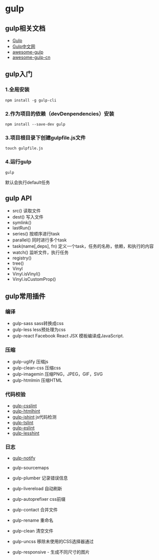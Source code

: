 # gulp

## gulp相关文档

* [Gulp](https://gulpjs.com/)
* [Gulp中文网](https://www.gulpjs.com.cn/)
* [awesome-gulp](https://github.com/alferov/awesome-gulp)
* [awesome-gulp-cn](https://github.com/Pines-Cheng/awesome-gulp-cn)

## gulp入门

### 1.全局安装

```
npm install -g gulp-cli
```

### 2.作为项目的依赖（devDenpendencies）安装

```
npm install --save-dev gulp
```

### 3.项目根目录下创建gulpfile.js文件

```
touch gulpfile.js
```

### 4.运行gulp

```
gulp
```

默认会执行default任务

## gulp API

- src() 读取文件
- dest() 写入文件
- symlink()
- lastRun()
- series() 按顺序进行task
- parallel() 同时进行多个task
- task(name[,deps], fn) 定义一个task，任务的名称，依赖，和执行的内容
- watch() 监听文件，执行任务
- registry()
- tree()
- Vinyl
- Vinyl.isVinyl()
- Vinyl.isCustomProp()

## gulp常用插件

### 编译

* gulp-sass  sass转换成css
* gulp-less less预处理为css
* gulp-react   Facebook React JSX 模板编译成JavaScript.

### 压缩

* gulp-uglify 压缩js
* gulp-clean-css 压缩css
* gulp-imagemin     压缩PNG，JPEG，GIF，SVG
* gulp-htmlmin  压缩HTML

### 代码校验

* [gulp-csslint]()
* [gulp-htmlhint]()
* [gulp-jshint]() js代码检测
* [gulp-tslint]()
* [gulp-eslint]()
* [gulp-lesshint](https://github.com/lesshint/lesshint)

### 日志

* [gulp-notify](https://github.com/mikaelbr/gulp-notify)

* gulp-sourcemaps
* gulp-plumber   记录错误信息
* gulp-livereload     自动刷新
* gulp-autoprefixer  css前缀
* gulp-contact    合并文件
* gulp-rename   重命名
* gulp-clean  清空文件
* gulp-uncss   移除未使用的CSS选择器通过
* gulp-responsive - 生成不同尺寸的图片
